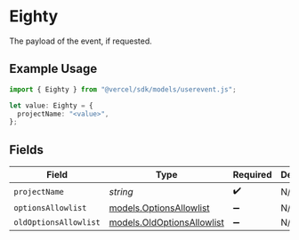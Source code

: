 # Eighty

The payload of the event, if requested.

## Example Usage

```typescript
import { Eighty } from "@vercel/sdk/models/userevent.js";

let value: Eighty = {
  projectName: "<value>",
};
```

## Fields

| Field                                                          | Type                                                           | Required                                                       | Description                                                    |
| -------------------------------------------------------------- | -------------------------------------------------------------- | -------------------------------------------------------------- | -------------------------------------------------------------- |
| `projectName`                                                  | *string*                                                       | :heavy_check_mark:                                             | N/A                                                            |
| `optionsAllowlist`                                             | [models.OptionsAllowlist](../models/optionsallowlist.md)       | :heavy_minus_sign:                                             | N/A                                                            |
| `oldOptionsAllowlist`                                          | [models.OldOptionsAllowlist](../models/oldoptionsallowlist.md) | :heavy_minus_sign:                                             | N/A                                                            |